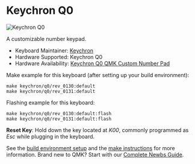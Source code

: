# Keychron Q0

![Keychron Q0](https://i.imgur.com/cLbEiZ0.jpg[/img])

A customizable number keypad.

* Keyboard Maintainer: [Keychron](https://github.com/keychron)
* Hardware Supported: Keychron Q0
* Hardware Availability: [Keychron Q0 QMK Custom Number Pad](https://www.keychron.com/products/keychron-q0-qmk-custom-number-pad)

Make example for this keyboard (after setting up your build environment):

    make keychron/q0/rev_0130:default
    make keychron/q0/rev_0131:default

Flashing example for this keyboard:

    make keychron/q0/rev_0130:default:flash
    make keychron/q0/rev_0131:default:flash

**Reset Key**: Hold down the key located at *K00*, commonly programmed as *Esc* while plugging in the keyboard.

See the [build environment setup](https://docs.qmk.fm/#/getting_started_build_tools) and the [make instructions](https://docs.qmk.fm/#/getting_started_make_guide) for more information. Brand new to QMK? Start with our [Complete Newbs Guide](https://docs.qmk.fm/#/newbs).
